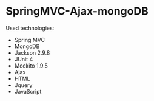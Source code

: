 # SpringMVC-Ajax-mongoDB
Used technologies:
  - Spring MVC
  - MongoDB
  - Jackson 2.9.8
  - JUnit 4
  - Mockito 1.9.5
  - Ajax
  - HTML
  - Jquery
  - JavaScript
  

